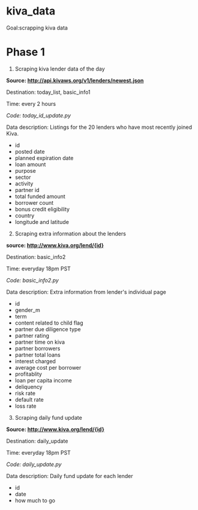 kiva_data
=========

Goal:scrapping kiva data

Phase 1
=========

1. Scraping kiva lender data of the day

**Source: http://api.kivaws.org/v1/lenders/newest.json**

Destination: today_list, basic_info1

Time: every 2 hours

*Code: today_id_update.py*

Data description:
Listings for the 20 lenders who have most recently joined Kiva.
- id
- posted date
- planned expiration date
- loan amount
- purpose 
- sector
- activity 
- partner id
- total funded amount
- borrower count 
- bonus credit eligibility
- country
- longitude and latitude


2. Scraping extra information about the lenders

**source: http://www.kiva.org/lend/{id}**

Destination: basic_info2

Time: everyday 18pm PST 

*Code: basic_info2.py*

Data description:
Extra information from lender's individual page
- id
- gender_m
-	term
-	content related to child flag
-	partner due diligence type
-	partner rating
-	partner time on kiva
-	partner borrowers
-	partner total loans
-	interest charged
-	average cost per borrower
-	profitablity
-	loan per capita income
-	deliquency
-	risk rate 
-	default rate 
-	loss rate


3. Scraping daily fund update

**Source: http://www.kiva.org/lend/{id}**

Destination: daily_update

Time: everyday 18pm PST

*Code: daily_update.py*

Data description:
Daily fund update for each lender
- id
- date
- how much to go

